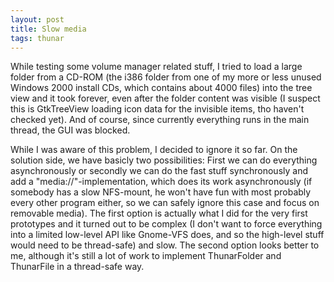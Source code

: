 ```yaml
---
layout: post
title: Slow media
tags: thunar
---
```


While testing some volume manager related stuff, I tried to load a large folder from a CD-ROM (the i386 folder from one of my more or less unused Windows 2000 install CDs, which contains about 4000 files) into the tree view and it took forever, even after the folder content was visible (I suspect this is GtkTreeView loading icon data for the invisible items, tho haven't checked yet). And of course, since currently everything runs in the main thread, the GUI was blocked.

While I was aware of this problem, I decided to ignore it so far. On the solution side, we have basicly two possibilities: First we can do everything asynchronously or secondly we can do the fast stuff synchronously and add a "media://"-implementation, which does its work asynchronously (if somebody has a slow NFS-mount, he won't have fun with most probably every other program either, so we can safely ignore this case and focus on removable media). The first option is actually what I did for the very first prototypes and it turned out to be complex (I don't want to force everything into a limited low-level API like Gnome-VFS does, and so the high-level stuff would need to be thread-safe) and slow. The second option looks better to me, although it's still a lot of work to implement ThunarFolder and ThunarFile in a thread-safe way.
